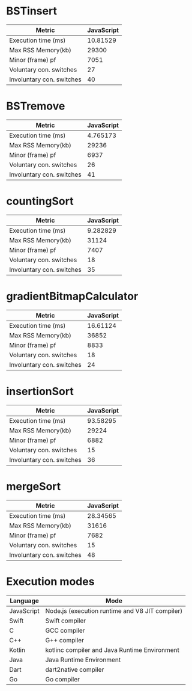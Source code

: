# BSTinsert

| Metric                    | JavaScript |
| ------------------------- | ---------- |
| Execution time (ms)       | 10.81529   |
| Max RSS Memory(kb)        | 29300      |
| Minor (frame) pf          | 7051       |
| Voluntary con. switches   | 27         |
| Involuntary con. switches | 40         |

# BSTremove

| Metric                    | JavaScript |
| ------------------------- | ---------- |
| Execution time (ms)       | 4.765173   |
| Max RSS Memory(kb)        | 29236      |
| Minor (frame) pf          | 6937       |
| Voluntary con. switches   | 26         |
| Involuntary con. switches | 41         |

# countingSort

| Metric                    | JavaScript |
| ------------------------- | ---------- |
| Execution time (ms)       | 9.282829   |
| Max RSS Memory(kb)        | 31124      |
| Minor (frame) pf          | 7407       |
| Voluntary con. switches   | 18         |
| Involuntary con. switches | 35         |

# gradientBitmapCalculator

| Metric                    | JavaScript |
| ------------------------- | ---------- |
| Execution time (ms)       | 16.61124   |
| Max RSS Memory(kb)        | 36852      |
| Minor (frame) pf          | 8833       |
| Voluntary con. switches   | 18         |
| Involuntary con. switches | 24         |

# insertionSort

| Metric                    | JavaScript |
| ------------------------- | ---------- |
| Execution time (ms)       | 93.58295   |
| Max RSS Memory(kb)        | 29224      |
| Minor (frame) pf          | 6882       |
| Voluntary con. switches   | 15         |
| Involuntary con. switches | 36         |

# mergeSort

| Metric                    | JavaScript |
| ------------------------- | ---------- |
| Execution time (ms)       | 28.34565   |
| Max RSS Memory(kb)        | 31616      |
| Minor (frame) pf          | 7682       |
| Voluntary con. switches   | 15         |
| Involuntary con. switches | 48         |

# Execution modes

| Language   | Mode                                            |
| ---------- | ----------------------------------------------- |
| JavaScript | Node.js (execution runtime and V8 JIT compiler) |
| Swift      | Swift compiler                                  |
| C          | GCC compiler                                    |
| C++        | G++ compiler                                    |
| Kotlin     | kotlinc compiler and Java Runtime Environment   |
| Java       | Java Runtime Environment                        |
| Dart       | dart2native compiler                            |
| Go         | Go compiler                                     |
